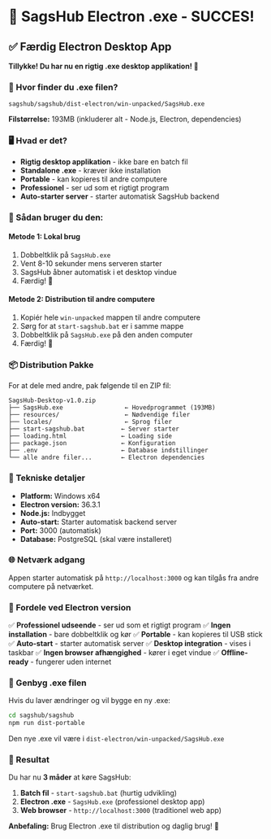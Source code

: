 # 🎉 SagsHub Electron .exe - SUCCES!

## ✅ Færdig Electron Desktop App

**Tillykke! Du har nu en rigtig .exe desktop applikation! 🚀**

### 📍 Hvor finder du .exe filen?

```
sagshub/sagshub/dist-electron/win-unpacked/SagsHub.exe
```

**Filstørrelse:** 193MB (inkluderer alt - Node.js, Electron, dependencies)

### 🖥️ Hvad er det?

- **Rigtig desktop applikation** - ikke bare en batch fil
- **Standalone .exe** - kræver ikke installation
- **Portable** - kan kopieres til andre computere
- **Professionel** - ser ud som et rigtigt program
- **Auto-starter server** - starter automatisk SagsHub backend

### 🚀 Sådan bruger du den:

#### **Metode 1: Lokal brug**
1. Dobbeltklik på `SagsHub.exe`
2. Vent 8-10 sekunder mens serveren starter
3. SagsHub åbner automatisk i et desktop vindue
4. Færdig! 🎉

#### **Metode 2: Distribution til andre computere**
1. Kopiér hele `win-unpacked` mappen til andre computere
2. Sørg for at `start-sagshub.bat` er i samme mappe
3. Dobbeltklik på `SagsHub.exe` på den anden computer
4. Færdig! 🎉

### 📦 Distribution Pakke

For at dele med andre, pak følgende til en ZIP fil:

```
SagsHub-Desktop-v1.0.zip
├── SagsHub.exe                 ← Hovedprogrammet (193MB)
├── resources/                  ← Nødvendige filer
├── locales/                    ← Sprog filer
├── start-sagshub.bat          ← Server starter
├── loading.html               ← Loading side
├── package.json               ← Konfiguration
├── .env                       ← Database indstillinger
└── alle andre filer...        ← Electron dependencies
```

### 🔧 Tekniske detaljer

- **Platform:** Windows x64
- **Electron version:** 36.3.1
- **Node.js:** Indbygget
- **Auto-start:** Starter automatisk backend server
- **Port:** 3000 (automatisk)
- **Database:** PostgreSQL (skal være installeret)

### 🌐 Netværk adgang

Appen starter automatisk på `http://localhost:3000` og kan tilgås fra andre computere på netværket.

### 🎯 Fordele ved Electron version

✅ **Professionel udseende** - ser ud som et rigtigt program
✅ **Ingen installation** - bare dobbeltklik og kør
✅ **Portable** - kan kopieres til USB stick
✅ **Auto-start** - starter automatisk server
✅ **Desktop integration** - vises i taskbar
✅ **Ingen browser afhængighed** - kører i eget vindue
✅ **Offline-ready** - fungerer uden internet

### 🔄 Genbyg .exe filen

Hvis du laver ændringer og vil bygge en ny .exe:

```bash
cd sagshub/sagshub
npm run dist-portable
```

Den nye .exe vil være i `dist-electron/win-unpacked/SagsHub.exe`

### 🎉 Resultat

Du har nu **3 måder** at køre SagsHub:

1. **Batch fil** - `start-sagshub.bat` (hurtig udvikling)
2. **Electron .exe** - `SagsHub.exe` (professionel desktop app)
3. **Web browser** - `http://localhost:3000` (traditionel web app)

**Anbefaling:** Brug Electron .exe til distribution og daglig brug! 🚀 